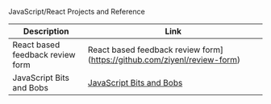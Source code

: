 JavaScript/React Projects and Reference

| Description              | Link                                                                                     | 
|--------------------------|------------------------------------------------------------------------------------------|
| React based feedback review form | React based feedback review form](https://github.com/ziyenl/review-form) |
| JavaScript Bits and Bobs | [JavaScript Bits and Bobs](https://github.com/ziyenl/javascript_bits/blob/main/NOTES.md) |
